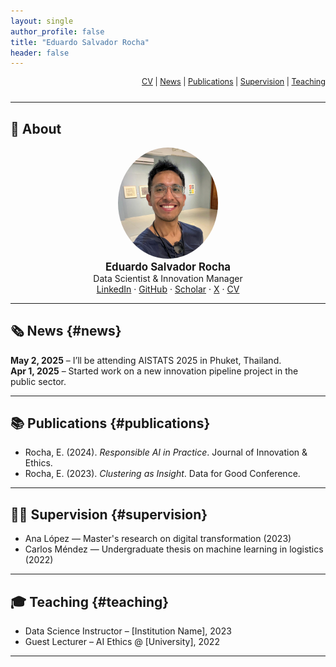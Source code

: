 ```yaml
---
layout: single
author_profile: false
title: "Eduardo Salvador Rocha"
header: false
---
```


<div style="text-align: right; font-size: 0.9em; margin-top: 1em; margin-bottom: 2em;">
  <a href="assets/files/CV_Eduardo_Salvador_Rocha.pdf">CV</a> |
  <a href="#news">News</a> |
  <a href="#publications">Publications</a> |
  <a href="#supervision">Supervision</a> |
  <a href="#teaching">Teaching</a>
</div>

---

## 👋 About

<p align="center">
  <img src="assets/img/headshot_circle.png" width="160" style="border-radius: 50%;"><br>
  <strong style="font-size: 1.2em;">Eduardo Salvador Rocha</strong><br>
  Data Scientist & Innovation Manager<br>
  <a href="https://linkedin.com/in/YOUR-LINK">LinkedIn</a> · 
  <a href="https://github.com/YOUR-USERNAME">GitHub</a> · 
  <a href="https://scholar.google.com/citations?user=YOUR-ID">Scholar</a> · 
  <a href="https://twitter.com/YOUR-X-HANDLE">X</a> · 
  <a href="assets/files/CV_Eduardo_Salvador_Rocha.pdf">CV</a>
</p>

---

## 🗞️ News {#news}

**May 2, 2025** – I’ll be attending AISTATS 2025 in Phuket, Thailand.  
**Apr 1, 2025** – Started work on a new innovation pipeline project in the public sector.  

---

## 📚 Publications {#publications}

- Rocha, E. (2024). *Responsible AI in Practice*. Journal of Innovation & Ethics.  
- Rocha, E. (2023). *Clustering as Insight*. Data for Good Conference.

---

## 🧑‍🎓 Supervision {#supervision}

- Ana López — Master's research on digital transformation (2023)  
- Carlos Méndez — Undergraduate thesis on machine learning in logistics (2022)  

---

## 🎓 Teaching {#teaching}

- Data Science Instructor – [Institution Name], 2023  
- Guest Lecturer – AI Ethics @ [University], 2022  

---
